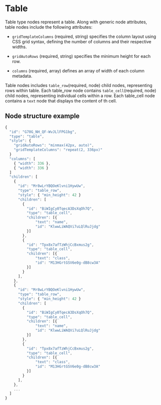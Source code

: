 # Table

Table type nodes represent a table. Along with generic node attributes, table nodes include the following attributes:
- `gridTemplateColumns` (required, string) specifies the column layout using CSS grid syntax, defining the number of columns and their respective widths.

- `gridAutoRows` (required, string) specifies the minimum height for each row.

- `columns` (required, array) defines an array of width of each column metadata.

Table nodes includes `table_row`(required, node) child nodes, representing rows within table. Each table_row node contains `table_cell`(required, node) child nodes, representing individual cells within a row. Each table_cell node contains a `text` node that displays the content of th cell.

## Node structure example
```javascript  
{
  "id": "G70G_NH_QF-WvJLlFPG1bg",
  "type": "table",
  "style": {
    "gridAutoRows": "minmax(42px, auto)", 
    "gridTemplateColumns": "repeat(2, 336px)"
  }
  "columns": [
    { "width": 336 },
    { "width": 336 }
  ]
  "children": [
    {
      "id": "Mr8wLrYBQOeKlvni1HywUw",
      "type": "table_row",
      "style": { "min_height": 42 }
      "children": [
        {
          "id": "BiWIgCy0TqecA3DsXqOh7Q",
          "type": "table_cell",
          "children": [{
              "text": "name",
              "id": "KlwwLiWAQVi7uLQlRuJjdg"
          }]
        }, 
        {
          "id": "Tpx8x7afTzWhjCcBxmus2g",
          "type": "table_cell",
          "children": [{
              "text": "class",
              "id": "M13HGrtGSV6e0g-dB8cw3A"
          }]
        }
      ],
    }, 
    {
      "id": "Mr8wLrYBQOeKlvni1HywUw",
      "type": "table_row",
      "style": { "min_height": 42 }
      "children": [
        {
          "id": "BiWIgCy0TqecA3DsXqOh7Q",
          "type": "table_cell",
          "children": [{
              "text": "name",
              "id": "KlwwLiWAQVi7uLQlRuJjdg"
          }]
        }, 
        {
          "id": "Tpx8x7afTzWhjCcBxmus2g",
          "type": "table_cell",
          "children": [{
              "text": "class",
              "id": "M13HGrtGSV6e0g-dB8cw3A"
          }]
        }
      ],
    }, 
    ...
  ]
}
```